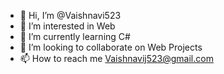 - 👋 Hi, I’m @Vaishnavi523
- 👀 I’m interested in Web
- 🌱 I’m currently learning C#
- 💞️ I’m looking to collaborate on Web Projects
- 📫 How to reach me Vaishnavij523@gmail.com

<!---
Vaishnavi523/Vaishnavi523 is a ✨ special ✨ repository because its `README.md` (this file) appears on your GitHub profile.
You can click the Preview link to take a look at your changes.
--->

